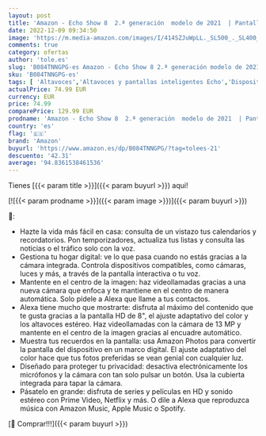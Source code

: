 ```yaml
---
layout: post
title: 'Amazon - Echo Show 8  2.ª generación  modelo de 2021  | Pantalla HD inteligente con Alexa y cámara de 13 MP | Antracita'
date: 2022-12-09 09:34:50
image: 'https://m.media-amazon.com/images/I/414SZJuWpLL._SL500_._SL400_.jpg'
comments: true
category: ofertas
author: 'tole.es'
slug: 'B084TNNGPG-es Amazon - Echo Show 8 2.ª generación modelo de 2021 |...'
sku: 'B084TNNGPG-es'
tags: [ 'Altavoces','Altavoces y pantallas inteligentes Echo','Dispositivos Amazon','Dispositivos Amazon y Accesorios','Electrónica','Equipos de audio y Hi-Fi','Pantallas inteligentes','alexa','amazon','🇪🇸', ]
actualPrice: 74.99 EUR
currency: EUR
price: 74.99
comparePrice: 129.99 EUR
prodname: 'Amazon - Echo Show 8  2.ª generación  modelo de 2021  | Pantalla HD inteligente con Alexa y cámara de 13 MP | Antracita'
country: 'es'
flag: '🇪🇸'
brand: 'Amazon'
buyurl: 'https://www.amazon.es/dp/B084TNNGPG/?tag=tolees-21'
descuento: '42.31'
average: '94.8361538461536'
---
```


Tienes [{{< param title >}}]({{< param buyurl >}}) aqui!

[![{{< param prodname >}}]({{< param image >}})]({{< param buyurl >}})

🔎:

- Hazte la vida más fácil en casa: consulta de un vistazo tus calendarios y recordatorios. Pon temporizadores, actualiza tus listas y consulta las noticias o el tráfico solo con la voz.
- Gestiona tu hogar digital: ve lo que pasa cuando no estás gracias a la cámara integrada. Controla dispositivos compatibles, como cámaras, luces y más, a través de la pantalla interactiva o tu voz.
- Mantente en el centro de la imagen: haz videollamadas gracias a una nueva cámara que enfoca y te mantiene en el centro de manera automática. Solo pídele a Alexa que llame a tus contactos.
- Alexa tiene mucho que mostrarte: disfruta al máximo del contenido que te gusta gracias a la pantalla HD de 8", el ajuste adaptativo del color y los altavoces estéreo. Haz videollamadas con la cámara de 13 MP y mantente en el centro de la imagen gracias al encuadre automático.
- Muestra tus recuerdos en la pantalla: usa Amazon Photos para convertir la pantalla del dispositivo en un marco digital. El ajuste adaptativo del color hace que tus fotos preferidas se vean genial con cualquier luz.
- Diseñado para proteger tu privacidad: desactiva electrónicamente los micrófonos y la cámara con tan solo pulsar un botón. Usa la cubierta integrada para tapar la cámara.
- Pásatelo en grande: disfruta de series y películas en HD y sonido estéreo con Prime Video, Netflix y más. O dile a Alexa que reproduzca música con Amazon Music, Apple Music o Spotify.

[🛒 Comprar!!!]({{< param buyurl >}})

